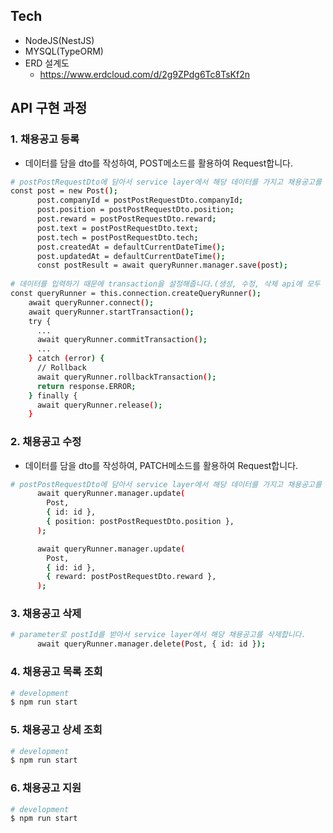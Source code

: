 ## Tech
* NodeJS(NestJS)
* MYSQL(TypeORM)
* ERD 설계도
  * https://www.erdcloud.com/d/2g9ZPdg6Tc8TsKf2n

## API 구현 과정

### 1. 채용공고 등록
* 데이터를 담을 dto를 작성하여, POST메소드를 활용하여 Request합니다.
```bash
# postPostRequestDto에 담아서 service layer에서 해당 데이터를 가지고 채용공고를 생성합니다.
const post = new Post();
      post.companyId = postPostRequestDto.companyId;
      post.position = postPostRequestDto.position;
      post.reward = postPostRequestDto.reward;
      post.text = postPostRequestDto.text;
      post.tech = postPostRequestDto.tech;
      post.createdAt = defaultCurrentDateTime();
      post.updatedAt = defaultCurrentDateTime();
      const postResult = await queryRunner.manager.save(post);
      
# 데이터를 입력하기 때문에 transaction을 설정해줍니다.(생성, 수정, 삭제 api에 모두 추가합니다.)
const queryRunner = this.connection.createQueryRunner();
    await queryRunner.connect();
    await queryRunner.startTransaction();
    try {
      ...
      await queryRunner.commitTransaction();
      ...
    } catch (error) {
      // Rollback
      await queryRunner.rollbackTransaction();
      return response.ERROR;
    } finally {
      await queryRunner.release();
    }
```

### 2. 채용공고 수정
* 데이터를 담을 dto를 작성하여, PATCH메소드를 활용하여 Request합니다.
```bash
# postPostRequestDto에 담아서 service layer에서 해당 데이터를 가지고 채용공고를 수정합니다.
      await queryRunner.manager.update(
        Post,
        { id: id },
        { position: postPostRequestDto.position },
      );

      await queryRunner.manager.update(
        Post,
        { id: id },
        { reward: postPostRequestDto.reward },
      );
```

### 3. 채용공고 삭제
```bash
# parameter로 postId를 받아서 service layer에서 해당 채용공고를 삭제합니다.
      await queryRunner.manager.delete(Post, { id: id });
```

### 4. 채용공고 목록 조회
```bash
# development
$ npm run start
```

### 5. 채용공고 상세 조회
```bash
# development
$ npm run start
```

### 6. 채용공고 지원
```bash
# development
$ npm run start
```


